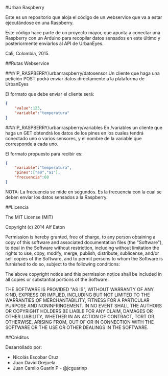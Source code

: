 #Urban Raspberry

Este es un repositorio que aloja el código de un webservice
que va a estar ejecutándose en una Raspberry.

Este código hace parte de un proyecto mayor, que apunta a
conectar una Raspberry con un Arduino para recopilar datos sensados
en este último y posteriormente enviarlos al API de UrbanEyes.

Cali, Colombia, 2015.

##Rutas Webservice

###/IP_RASPBERRY/urbanraspberry/datosensor
Un cliente que haga una petición POST podrá enviar datos
directamente a la plataforma de UrbanEyes

El formato que debe enviar el cliente
será:

```json
{
	"value":123,
	"variable":"temperatura"
}
```

###/IP_RASPBERRY/urbanraspberry/variables
En /variables un cliente que haga
un GET obtendrá los datos de los pines
en los cuales tendrá conectado uno
o varios sensores, y el nombre de
la variable que corresponde a cada
uno.

El formato propuesto para recibir es:

```json
{
	"variable":"temperatura",
	"pines":["a0","a1"],
	"frecuencia":60
}
```
NOTA: La frecuencia se mide en segundos. Es la
frecuencia con la cual se deben enviar los datos
sensados a la Raspberry.

##Licencia

The MIT License (MIT)

Copyright (c) 2014 Alf Eaton

Permission is hereby granted, free of charge, to any person obtaining a copy of this software and associated documentation files (the "Software"), to deal in the Software without restriction, including without limitation the rights to use, copy, modify, merge, publish, distribute, sublicense, and/or sell copies of the Software, and to permit persons to whom the Software is furnished to do so, subject to the following conditions:

The above copyright notice and this permission notice shall be included in all copies or substantial portions of the Software.

THE SOFTWARE IS PROVIDED "AS IS", WITHOUT WARRANTY OF ANY KIND, EXPRESS OR IMPLIED, INCLUDING BUT NOT LIMITED TO THE WARRANTIES OF MERCHANTABILITY, FITNESS FOR A PARTICULAR PURPOSE AND NONINFRINGEMENT. IN NO EVENT SHALL THE AUTHORS OR COPYRIGHT HOLDERS BE LIABLE FOR ANY CLAIM, DAMAGES OR OTHER LIABILITY, WHETHER IN AN ACTION OF CONTRACT, TORT OR OTHERWISE, ARISING FROM, OUT OF OR IN CONNECTION WITH THE SOFTWARE OR THE USE OR OTHER DEALINGS IN THE SOFTWARE.

##Créditos

Desarrollado por:

* Nicolás Escobar Cruz
* Juan David Orejuela
* Juan Camilo Guarín P - @jcguarinp
